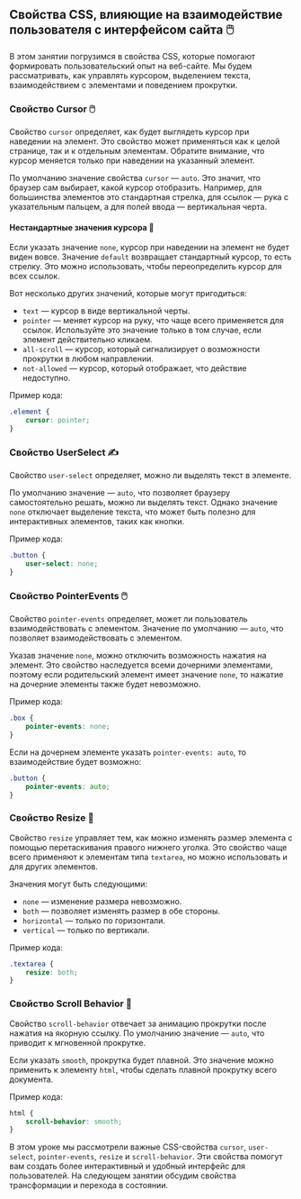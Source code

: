 ## Свойства CSS, влияющие на взаимодействие пользователя с интерфейсом сайта 🖱️

В этом занятии погрузимся в свойства CSS, которые помогают формировать пользовательский опыт на веб-сайте. Мы будем рассматривать, как управлять курсором, выделением текста, взаимодействием с элементами и поведением прокрутки. 

### Свойство Cursor 🖱️

Свойство `cursor` определяет, как будет выглядеть курсор при наведении на элемент. Это свойство может применяться как к целой странице, так и к отдельным элементам. Обратите внимание, что курсор меняется только при наведении на указанный элемент.

По умолчанию значение свойства `cursor` — `auto`. Это значит, что браузер сам выбирает, какой курсор отобразить. Например, для большинства элементов это стандартная стрелка, для ссылок — рука с указательным пальцем, а для полей ввода — вертикальная черта.

#### Нестандартные значения курсора 🔄

Если указать значение `none`, курсор при наведении на элемент не будет виден вовсе. Значение `default` возвращает стандартный курсор, то есть стрелку. Это можно использовать, чтобы переопределить курсор для всех ссылок.

Вот несколько других значений, которые могут пригодиться:

- `text` — курсор в виде вертикальной черты.
- `pointer` — меняет курсор на руку, что чаще всего применяется для ссылок. Используйте это значение только в том случае, если элемент действительно кликаем.
- `all-scroll` — курсор, который сигнализирует о возможности прокрутки в любом направлении.
- `not-allowed` — курсор, который отображает, что действие недоступно.

Пример кода:

```css
.element {
    cursor: pointer;
}
```

### Свойство UserSelect ✍️

Свойство `user-select` определяет, можно ли выделять текст в элементе. 

По умолчанию значение — `auto`, что позволяет браузеру самостоятельно решать, можно ли выделять текст. Однако значение `none` отключает выделение текста, что может быть полезно для интерактивных элементов, таких как кнопки.

Пример кода:

```css
.button {
    user-select: none;
}
```

### Свойство PointerEvents 🖱️

Свойство `pointer-events` определяет, может ли пользователь взаимодействовать с элементом. Значение по умолчанию — `auto`, что позволяет взаимодействовать с элементом.

Указав значение `none`, можно отключить возможность нажатия на элемент. Это свойство наследуется всеми дочерними элементами, поэтому если родительский элемент имеет значение `none`, то нажатие на дочерние элементы также будет невозможно.

Пример кода:

```css
.box {
    pointer-events: none;
}
```

Если на дочернем элементе указать `pointer-events: auto`, то взаимодействие будет возможно:

```css
.button {
    pointer-events: auto;
}
```

### Свойство Resize 🔧

Свойство `resize` управляет тем, как можно изменять размер элемента с помощью перетаскивания правого нижнего уголка. Это свойство чаще всего применяют к элементам типа `textarea`, но можно использовать и для других элементов.

Значения могут быть следующими:

- `none` — изменение размера невозможно.
- `both` — позволяет изменять размер в обе стороны.
- `horizontal` — только по горизонтали.
- `vertical` — только по вертикали.

Пример кода:

```css
.textarea {
    resize: both;
}
```

### Свойство Scroll Behavior 📜

Свойство `scroll-behavior` отвечает за анимацию прокрутки после нажатия на якорную ссылку. По умолчанию значение — `auto`, что приводит к мгновенной прокрутке.

Если указать `smooth`, прокрутка будет плавной. Это значение можно применить к элементу `html`, чтобы сделать плавной прокрутку всего документа.

Пример кода:

```css
html {
    scroll-behavior: smooth;
}
```

В этом уроке мы рассмотрели важные CSS-свойства `cursor`, `user-select`, `pointer-events`, `resize` и `scroll-behavior`. Эти свойства помогут вам создать более интерактивный и удобный интерфейс для пользователей. На следующем занятии обсудим свойства трансформации и перехода в состоянии.